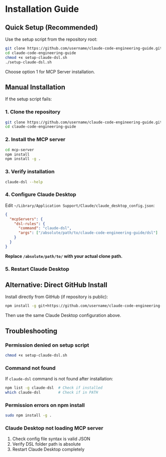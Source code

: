 # Installation Guide

## Quick Setup (Recommended)

Use the setup script from the repository root:

```bash
git clone https://github.com/username/claude-code-engineering-guide.git
cd claude-code-engineering-guide
chmod +x setup-claude-dsl.sh
./setup-claude-dsl.sh
```

Choose option 1 for MCP Server installation.

## Manual Installation

If the setup script fails:

### 1. Clone the repository
```bash
git clone https://github.com/username/claude-code-engineering-guide.git
cd claude-code-engineering-guide
```

### 2. Install the MCP server
```bash
cd mcp-server
npm install
npm install -g .
```

### 3. Verify installation
```bash
claude-dsl --help
```

### 4. Configure Claude Desktop

Edit `~/Library/Application Support/Claude/claude_desktop_config.json`:

```json
{
  "mcpServers": {
    "dsl-rules": {
      "command": "claude-dsl",
      "args": ["/absolute/path/to/claude-code-engineering-guide/dsl"]
    }
  }
}
```

**Replace `/absolute/path/to/` with your actual clone path.**

### 5. Restart Claude Desktop

## Alternative: Direct GitHub Install

Install directly from GitHub (if repository is public):
```bash
npm install -g git+https://github.com/username/claude-code-engineering-guide.git#main:mcp-server
```

Then use the same Claude Desktop configuration above.

## Troubleshooting

### Permission denied on setup script
```bash
chmod +x setup-claude-dsl.sh
```

### Command not found
If `claude-dsl` command is not found after installation:
```bash
npm list -g claude-dsl  # Check if installed
which claude-dsl        # Check if in PATH
```

### Permission errors on npm install
```bash
sudo npm install -g .
```

### Claude Desktop not loading MCP server
1. Check config file syntax is valid JSON
2. Verify DSL folder path is absolute
3. Restart Claude Desktop completely